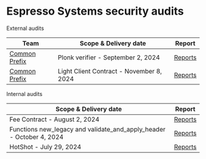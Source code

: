 # Espresso Systems security audits

External audits

| Team                                           | Scope & Delivery date                    | Report                                                            |
| ---------------------------------------------- | ---------------------------------------- | ----------------------------------------------------------------- |
| [Common Prefix](https://www.commonprefix.com/) | Plonk verifier - September 2, 2024       | [Reports](./external-reviews/EspressoPlonk-2024.pdf)              |
| [Common Prefix](https://www.commonprefix.com/) | Light Client Contract - November 8, 2024 | [Reports](./external-reviews/EspressoHotshotLightClient-2024.pdf) |

Internal audits

| Scope & Delivery date                                                | Report                                                             |
|----------------------------------------------------------------------| ------------------------------------------------------------------ |
| Fee Contract - August 2, 2024                                        | [Reports](./internal-reviews/EspressoFeeContract-2024internal.pdf) |
| Functions new_legacy and validate_and_apply_header - October 4, 2024 | [Reports](./internal-reviews//Sequencer/EspressoSequencer-2024internal.pdf)   |
| HotShot - July 29, 2024                                              | [Reports](./internal-reviews/HotShot/EspressoHotShot-2024internal.pdf)   |

